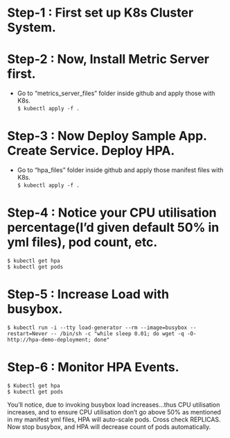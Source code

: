 # Step-1 : First set up K8s Cluster System.

# Step-2 : Now, Install Metric Server first.
-	Go to “metrics_server_files” folder inside github and apply those with K8s. <br>
  `$ kubectl apply -f .`

# Step-3 : Now Deploy Sample App. Create Service. Deploy HPA.
-	Go to “hpa_files” folder inside github and apply those manifest files with K8s. <br>
  `$ kubectl apply -f .`

# Step-4 : Notice your CPU utilisation percentage(I’d given default 50% in yml files), pod count, etc.
	$ kubectl get hpa
	$ kubectl get pods

# Step-5 : Increase Load with busybox. <br>
  `$ kubectl run -i --tty load-generator --rm --image=busybox --restart=Never -- /bin/sh -c "while sleep 0.01; do wget -q -O- http://hpa-demo-deployment; done"`

# Step-6 : Monitor HPA Events.
	$ Kubectl get hpa
	$ kubectl get pods

You’ll notice, due to invoking busybox load increases…thus CPU utilisation increases, and to ensure CPU utilisation 
don’t go above 50% as mentioned in my manifest yml files, HPA will auto-scale pods. Cross check REPLICAS.<br>
Now stop busybox, and HPA will decrease count of pods automatically.
